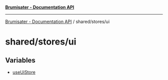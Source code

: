 [**Brumisater - Documentation API**](../../../README.md)

***

[Brumisater - Documentation API](../../../README.md) / shared/stores/ui

# shared/stores/ui

## Variables

- [useUiStore](variables/useUiStore.md)

